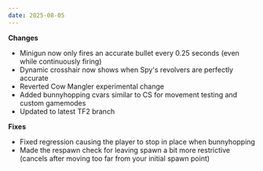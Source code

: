 ```yaml
---
date: 2025-08-05
---
```


**Changes**

* Minigun now only fires an accurate bullet every 0.25 seconds (even while continuously firing)
* Dynamic crosshair now shows when Spy's revolvers are perfectly accurate
* Reverted Cow Mangler experimental change
* Added bunnyhopping cvars similar to CS for movement testing and custom gamemodes
* Updated to latest TF2 branch

**Fixes**

* Fixed regression causing the player to stop in place when bunnyhopping
* Made the respawn check for leaving spawn a bit more restrictive (cancels after moving too far from your initial spawn point)
